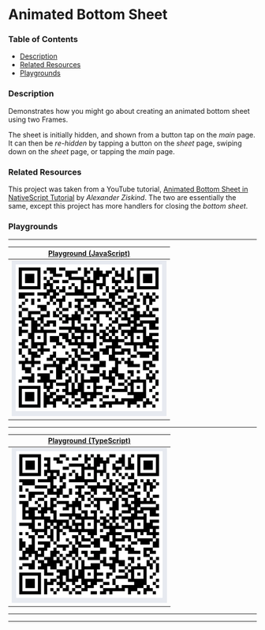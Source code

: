 # Animated Bottom Sheet

### Table of Contents
  * [Description](#description)
  * [Related Resources](#related-resources)
  * [Playgrounds](#playgrounds)

### Description
Demonstrates how you might go about creating an animated bottom sheet using two Frames.

The sheet is initially hidden, and shown from a button tap on the _main_ page. It can then be _re-hidden_ by tapping a button on the _sheet_ page, swiping down on the _sheet_ page, or tapping the _main_ page.

### Related Resources
This project was taken from a YouTube tutorial, [Animated Bottom Sheet in NativeScript Tutorial](https://www.youtube.com/watch?v=SeTol800wFQ&t=917s) by _Alexander Ziskind_. The two are essentially the same, except this project has more handlers for closing the _bottom sheet_.

### Playgrounds
---

| [Playground (JavaScript)](https://play.nativescript.org/?template=play-js&id=AxkpXa&v=2) |
| --- |
| ![QR Code JavaScript](AnimatedBottomSheet_JS.png?raw=true) |

---

| [Playground (TypeScript)](https://play.nativescript.org/?template=play-tsc&id=9tAzM4) |
| --- |
| ![QR Code TypeScript](AnimatedBottomSheet_TS.png?raw=true) |

---

<!--
| [Playground (Vue)](https://vue-playground-url-here) |
| --- |
| ![QR Code Vue](relative-path-to-vue-playground-qr-code.png) |
-->

---

<!--
| [Playground (Angular)](https://angular-playground-url-here) |
| --- |
| ![QR Code Angular](relative-path-to-angular-playground-qr-code.png) |
-->
